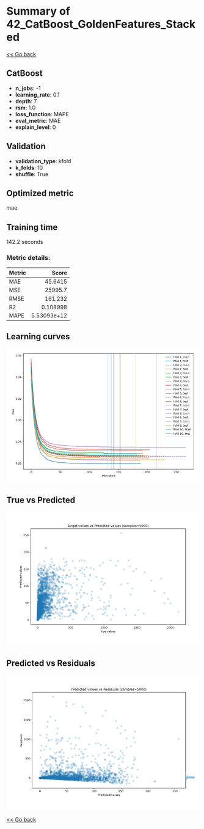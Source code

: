 # Summary of 42_CatBoost_GoldenFeatures_Stacked

[<< Go back](../README.md)


## CatBoost
- **n_jobs**: -1
- **learning_rate**: 0.1
- **depth**: 7
- **rsm**: 1.0
- **loss_function**: MAPE
- **eval_metric**: MAE
- **explain_level**: 0

## Validation
 - **validation_type**: kfold
 - **k_folds**: 10
 - **shuffle**: True

## Optimized metric
mae

## Training time

142.2 seconds

### Metric details:
| Metric   |           Score |
|:---------|----------------:|
| MAE      |    45.6415      |
| MSE      | 25995.7         |
| RMSE     |   161.232       |
| R2       |     0.108998    |
| MAPE     |     5.53093e+12 |



## Learning curves
![Learning curves](learning_curves.png)
## True vs Predicted

![True vs Predicted](true_vs_predicted.png)


## Predicted vs Residuals

![Predicted vs Residuals](predicted_vs_residuals.png)



[<< Go back](../README.md)
